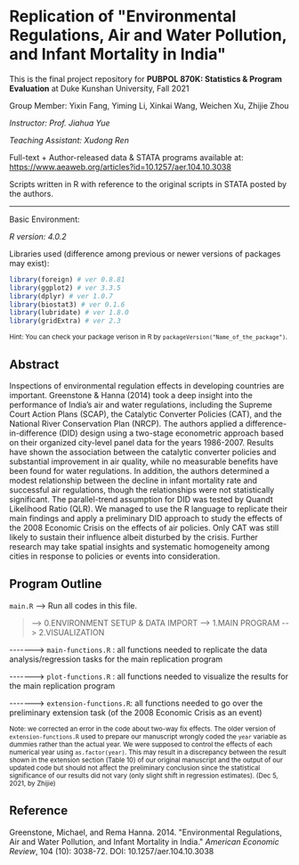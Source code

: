 # Replication of "Environmental Regulations, Air and Water Pollution, and Infant Mortality in India"

This is the final project repository for **PUBPOL 870K: Statistics & Program Evaluation** at Duke Kunshan University, Fall 2021

Group Member: Yixin Fang, Yiming Li, Xinkai Wang, Weichen Xu, Zhijie Zhou

*Instructor: Prof. Jiahua Yue*

*Teaching Assistant: Xudong Ren* 

Full-text + Author-released data & STATA programs available at: https://www.aeaweb.org/articles?id=10.1257/aer.104.10.3038

Scripts written in R with reference to the original scripts in STATA posted by the authors.

---

Basic Environment:

*R version: 4.0.2* 

Libraries used (difference among previous or newer versions of packages may exist):

``` R
library(foreign) # ver 0.8.81
library(ggplot2) # ver 3.3.5
library(dplyr) # ver 1.0.7
library(biostat3) # ver 0.1.6
library(lubridate) # ver 1.8.0
library(gridExtra) # ver 2.3
```

<small>Hint: You can check your package verison in R by `packageVersion("Name_of_the_package")`.</small>	

## Abstract

Inspections of environmental regulation effects in developing countries are important. Greenstone & Hanna (2014) took a deep insight into the performance of India’s air and water regulations, including the Supreme Court Action Plans (SCAP), the Catalytic Converter Policies (CAT), and the National River Conservation Plan (NRCP). The authors applied a difference-in-difference (DID) design using a two-stage econometric approach based on their organized city-level panel data for the years 1986-2007.  Results have shown the association between the catalytic converter policies and substantial improvement in air quality, while no measurable benefits have been found for water regulations. In addition, the authors determined a modest relationship between the decline in infant mortality rate and successful air regulations, though the relationships were not statistically significant. The parallel-trend assumption for DID was tested by Quandt Likelihood Ratio (QLR). We managed to use the R language to replicate their main findings and apply a preliminary DID approach to study the effects of the 2008 Economic Crisis on the effects of air policies. Only CAT was still likely to sustain their influence albeit disturbed by the crisis. Further research may take spatial insights and systematic homogeneity among cities in response to policies or events into consideration.

## Program Outline

`main.R` --> Run all codes in this file.

> --> 0.ENVIRONMENT SETUP & DATA IMPORT
> --> 1.MAIN PROGRAM
> --> 2.VISUALIZATION

-------> `main-functions.R` : all functions needed to replicate the data analysis/regression tasks for the main replication program

-------> `plot-functions.R` : all functions needed to visualize the results for the main replication program

-------> `extension-functions.R`: all functions needed to go over the preliminary extension task (of the 2008 Economic Crisis as an event)

<small> Note: we corrected an error in the code about two-way fix effects. The older version of `extension-functions.R` used to prepare our manuscript wrongly coded the `year` variable as dummies rather than the actual year. We were supposed to control the effects of each numerical year using `as.factor(year)`. This may result in a discrepancy between the result shown in the extension section (Table 10) of our original manuscript and the output of our updated code but should not affect the preliminary conclusion since the statistical significance of our results did not vary (only slight shift in regression estimates). (Dec 5, 2021, by Zhijie) </small>

## Reference
Greenstone, Michael, and Rema Hanna. 2014. "Environmental Regulations, Air and Water Pollution, and Infant Mortality in India." *American Economic Review*, 104 (10): 3038-72. DOI: 10.1257/aer.104.10.3038